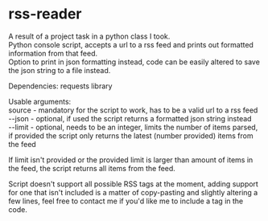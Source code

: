 # rss-reader
A result of a project task in a python class I took.<br>
Python console script, accepts a url to a rss feed and prints out formatted information from that feed.<br>
Option to print in json formatting instead, code can be easily altered to save the json string to a file instead.<br>

Dependencies: requests library

Usable arguments:<br>
source - mandatory for the script to work, has to be a valid url to a rss feed<br>
--json - optional, if used the script returns a formatted json string instead<br>
--limit - optional, needs to be an integer, limits the number of items parsed, if provided the script only returns the latest (number provided) items from the feed<br>

If limit isn't provided or the provided limit is larger than amount of items in the feed, the script returns all items from the feed.<br>

Script doesn't support all possible RSS tags at the moment, adding support for one that isn't included is a matter of copy-pasting and slightly altering a few lines, feel free to contact me if you'd like me to include a tag in the code.
